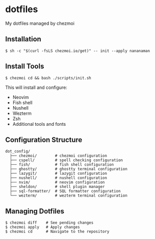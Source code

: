 # dotfiles

My dotfiles managed by chezmoi

## Installation

```
$ sh -c "$(curl -fsLS chezmoi.io/get)" -- init --apply nananaman
```

## Install Tools

```
$ chezmoi cd && bash ./scripts/init.sh
```

This will install and configure:
- Neovim
- Fish shell
- Nushell
- Wezterm
- Zsh
- Additional tools and fonts

## Configuration Structure

```
dot_config/
  ├── chezmoi/        # chezmoi configuration
  ├── cspell/         # spell checking configuration
  ├── fish/           # fish shell configuration
  ├── ghostty/        # ghostty terminal configuration
  ├── lazygit/        # lazygit configuration
  ├── nushell/        # nushell configuration
  ├── nvim/           # neovim configuration
  ├── sheldon/        # shell plugin manager
  ├── sql-formatter/  # SQL formatter configuration
  └── wezterm/        # wezterm terminal configuration
```

## Managing Dotfiles

```
$ chezmoi diff    # See pending changes
$ chezmoi apply   # Apply changes
$ chezmoi cd      # Navigate to the repository
```
